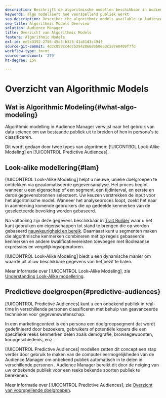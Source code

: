 ```yaml
---
description: Beschrijft de algoritmische modellen beschikbaar in Audience Manager.
keywords: algo modelleert hoe voorspellend publiek werkt
seo-description: Describes the algorithmic models available in Audience Manager.
seo-title: Algorithmic Models Overview
solution: Audience Manager
title: Overzicht van Algorithmic Models
feature: Algorithmic Models
exl-id: ee5c3392-2756-45c5-b325-41a51d3c494f
source-git-commit: 4d3c859cc4dc5294286680b0e63c287e0409f7fd
workflow-type: tm+mt
source-wordcount: '279'
ht-degree: 15%

---
```


# Overzicht van Algorithmic Models

## Wat is Algorithmic Modeling{#what-algo-modeling}

Algorithmic modelling in Audience Manager verwijst naar het gebruik van data science om uw bestaande publiek uit te breiden of hen in persona&#39;s te classificeren.

Dit wordt gedaan door twee types van algoritmen: [!UICONTROL Look-Alike Modeling] en [!UICONTROL Predictive Audiences].

## Look-alike modellering{#lam}

[!UICONTROL Look-Alike Modeling] helpt u nieuwe, unieke doelgroepen te ontdekken via geautomatiseerde gegevensanalyse. Het proces begint wanneer u een eigenschap of een segment, een tijdinterval, en eerste en derde gegevensbronnen selecteert. Uw keuzen verstrekken de input voor het algoritmische model. Wanneer het analyseproces loopt, zoekt het naar in aanmerking komende gebruikers die op gedeelde kenmerken van de geselecteerde bevolking worden gebaseerd.

Na voltooiing zijn deze gegevens beschikbaar in [Trait Builder](../../features/traits/about-trait-builder.md) waar u het kunt gebruiken om eigenschappen tot stand te brengen die op worden gebaseerd [nauwkeurigheid en bereik](../../features/traits/trait-accuracy-reach.md). Daarnaast kunt u segmenten maken die algoritmische kenmerken combineren met op regels gebaseerde kenmerken en andere kwalificatievereisten toevoegen met Booleaanse expressies en vergelijkingsoperatoren.

[!UICONTROL Look-Alike Modeling] biedt u een dynamische manier om waarde uit al uw beschikbare gegevens van het bezit te halen.

Meer informatie over [!UICONTROL Look-Alike Modeling], zie [Understanding Look-Alike modellering](understanding-models.md).

## Predictieve doelgroepen{#predictive-audiences}

[!UICONTROL Predictive Audiences] kunt u een onbekend publiek in real-time in verschillende personen classificeren met behulp van geavanceerde technieken voor gegevenswetenschap.

In een marketingcontext is een persona een doelgroepsegment dat wordt gedefinieerd door bezoekers, gebruikers of potentiële kopers die een specifieke reeks kenmerken delen zoals demografie, browsegewoonten, koopgeschiedenis, enz.

[!UICONTROL Predictive Audiences] modellen zetten dit concept een stap verder door gebruik te maken van de computerleermogelijkheden van de Audience Manager om onbekend publiek automatisch in te delen in verschillende personen . Audience Manager bereikt dit door de neiging van uw onbekende publiek voor een reeks bekende soorten publiek te berekenen.

Meer informatie over [!UICONTROL Predictive Audiences], zie [Overzicht van voorspellende doelgroepen](predictive-audiences.md).
